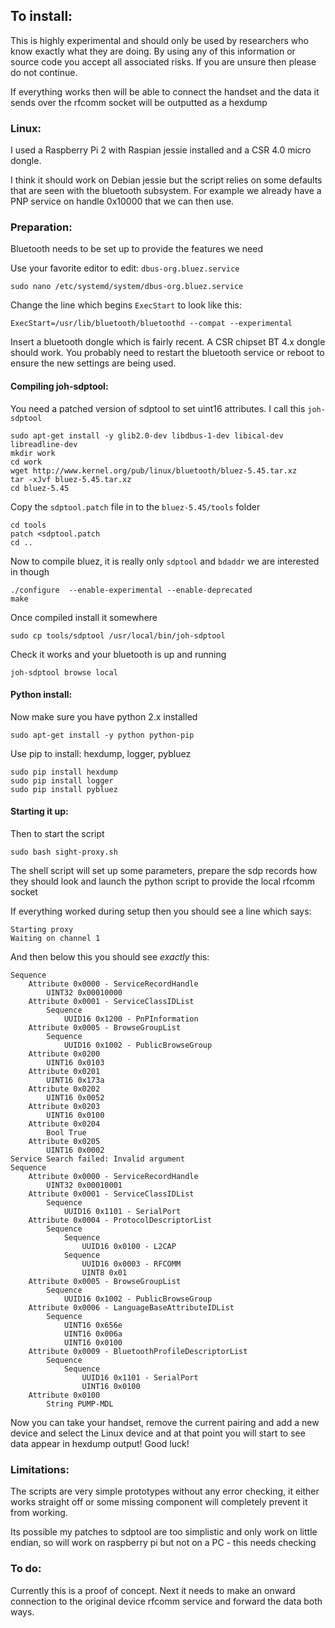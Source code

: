 ## To install:

This is highly experimental and should only be used by researchers who know exactly what they are doing. By using any of this information or source code you accept all associated risks. If you are unsure then please do not continue.

If everything works then will be able to connect the handset and the data it sends over the rfcomm socket will be outputted as a hexdump

### Linux:

I used a Raspberry Pi 2 with Raspian jessie installed and a CSR 4.0 micro dongle.

I think it should work on Debian jessie but the script relies on some defaults that are seen with the bluetooth subsystem. For example we already have a PNP service on handle 0x10000 that we can then use.

### Preparation:

Bluetooth needs to be set up to provide the features we need

Use your favorite editor to edit: `dbus-org.bluez.service`

    sudo nano /etc/systemd/system/dbus-org.bluez.service

Change the line which begins `ExecStart` to look like this:

    ExecStart=/usr/lib/bluetooth/bluetoothd --compat --experimental

Insert a bluetooth dongle which is fairly recent. A CSR chipset BT 4.x dongle should work. You probably need to restart the bluetooth service or reboot to ensure the new settings are being used.

#### Compiling joh-sdptool:

You need a patched version of sdptool to set uint16 attributes. I call this `joh-sdptool`

    sudo apt-get install -y glib2.0-dev libdbus-1-dev libical-dev libreadline-dev
    mkdir work
    cd work
    wget http://www.kernel.org/pub/linux/bluetooth/bluez-5.45.tar.xz
    tar -xJvf bluez-5.45.tar.xz
    cd bluez-5.45

Copy the `sdptool.patch` file in to the `bluez-5.45/tools` folder

    cd tools
    patch <sdptool.patch
    cd ..

Now to compile bluez, it is really only `sdptool` and `bdaddr` we are interested in though

    ./configure  --enable-experimental --enable-deprecated
    make

Once compiled install it somewhere

    sudo cp tools/sdptool /usr/local/bin/joh-sdptool

Check it works and your bluetooth is up and running

    joh-sdptool browse local

#### Python install:

Now make sure you have python 2.x installed

    sudo apt-get install -y python python-pip

Use pip to install: hexdump, logger, pybluez

    sudo pip install hexdump
    sudo pip install logger
    sudo pip install pybluez

#### Starting it up:

Then to start the script

    sudo bash sight-proxy.sh

The shell script will set up some parameters, prepare the sdp records how they should look and launch the python script to provide the local rfcomm socket

If everything worked during setup then you should see a line which says:

    Starting proxy
    Waiting on channel 1

And then below this you should see *exactly* this:

```
Sequence
	Attribute 0x0000 - ServiceRecordHandle
		UINT32 0x00010000
	Attribute 0x0001 - ServiceClassIDList
		Sequence
			UUID16 0x1200 - PnPInformation
	Attribute 0x0005 - BrowseGroupList
		Sequence
			UUID16 0x1002 - PublicBrowseGroup
	Attribute 0x0200
		UINT16 0x0103
	Attribute 0x0201
		UINT16 0x173a
	Attribute 0x0202
		UINT16 0x0052
	Attribute 0x0203
		UINT16 0x0100
	Attribute 0x0204
		Bool True
	Attribute 0x0205
		UINT16 0x0002
Service Search failed: Invalid argument
Sequence
	Attribute 0x0000 - ServiceRecordHandle
		UINT32 0x00010001
	Attribute 0x0001 - ServiceClassIDList
		Sequence
			UUID16 0x1101 - SerialPort
	Attribute 0x0004 - ProtocolDescriptorList
		Sequence
			Sequence
				UUID16 0x0100 - L2CAP
			Sequence
				UUID16 0x0003 - RFCOMM
				UINT8 0x01
	Attribute 0x0005 - BrowseGroupList
		Sequence
			UUID16 0x1002 - PublicBrowseGroup
	Attribute 0x0006 - LanguageBaseAttributeIDList
		Sequence
			UINT16 0x656e
			UINT16 0x006a
			UINT16 0x0100
	Attribute 0x0009 - BluetoothProfileDescriptorList
		Sequence
			Sequence
				UUID16 0x1101 - SerialPort
				UINT16 0x0100
	Attribute 0x0100
		String PUMP-MDL

```

Now you can take your handset, remove the current pairing and add a new device and select the Linux device and at that point you will start to see data appear in hexdump output! Good luck!

### Limitations:

The scripts are very simple prototypes without any error checking, it either works straight off or some missing component will completely prevent it from working.

Its possible my patches to sdptool are too simplistic and only work on little endian, so will work on raspberry pi but not on a PC - this needs checking


### To do:

Currently this is a proof of concept. Next it needs to make an onward connection to the original device rfcomm service and forward the data both ways.








